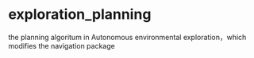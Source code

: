 # exploration_planning
the planning algoritum in Autonomous environmental exploration，which modifies the navigation package

